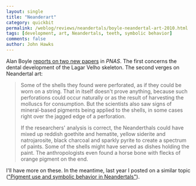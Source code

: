 ```yaml
---
layout: single 
title: "Neanderart" 
category: quickbit
permalink: /weblog/reviews/neandertals/boyle-neandertal-art-2010.html
tags: [development, art, Neandertals, teeth, symbolic behavior] 
comments: false 
author: John Hawks 
---
```


Alan Boyle <a href="http://cosmiclog.msnbc.msn.com/archive/2010/01/07/2168131.aspx">reports on two new papers</a> in <i>PNAS</i>. The first concerns the dental development of the Lagar Velho skeleton. The second verges on Neandertal art: 

<blockquote>Some of the shells they found were perforated, as if they could be worn on a string. That in itself doesn't prove anything, because such perforations could occur naturally or as the result of harvesting the molluscs for consumption. But the scientists also saw signs of mineral-based pigments being applied to the shells, in some cases right over the jagged edge of a perforation.

If the researchers' analysis is correct, the Neanderthals could have mixed up reddish goethite and hematite, yellow siderite and natrojarosite, black charcoal and sparkly pyrite to create a spectrum of paints. Some of the shells might have served as dishes holding the paint. The anthropologists even found a horse bone with flecks of orange pigment on the end.</blockquote>

I'll have more on these. In the meantime, last year I posted on a similar topic (<a href="http://johnhawks.net/weblog/reviews/neandertals/symbolism/soressi-derrico-symbolism-neandertals-2007.html">"Pigment use and symbolic behavior in Neandertals"</a>). 

